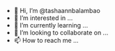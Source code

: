 - 👋 Hi, I’m @tashaannbalambao
- 👀 I’m interested in ...
- 🌱 I’m currently learning ...
- 💞️ I’m looking to collaborate on ...
- 📫 How to reach me ...

<!---
tashaannbalambao/tashaannbalambao is a ✨ special ✨ repository because its `README.md` (this file) appears on your GitHub profile.
You can click the Preview link to take a look at your changes.
--->
